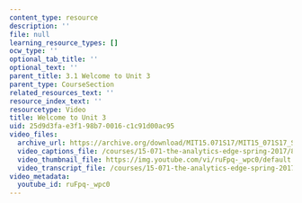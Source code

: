 ```yaml
---
content_type: resource
description: ''
file: null
learning_resource_types: []
ocw_type: ''
optional_tab_title: ''
optional_text: ''
parent_title: 3.1 Welcome to Unit 3
parent_type: CourseSection
related_resources_text: ''
resource_index_text: ''
resourcetype: Video
title: Welcome to Unit 3
uid: 25d9d3fa-e3f1-98b7-0016-c1c91d00ac95
video_files:
  archive_url: https://archive.org/download/MIT15.071S17/MIT15_071S17_Session_3.1.01_300k.mp4
  video_captions_file: /courses/15-071-the-analytics-edge-spring-2017/8d6347637d195aa6af1e69caeb90b9bd_ruFpq-_wpc0.vtt
  video_thumbnail_file: https://img.youtube.com/vi/ruFpq-_wpc0/default.jpg
  video_transcript_file: /courses/15-071-the-analytics-edge-spring-2017/44ff276ef8f0960750236c14e7b3d803_ruFpq-_wpc0.pdf
video_metadata:
  youtube_id: ruFpq-_wpc0
---
```

